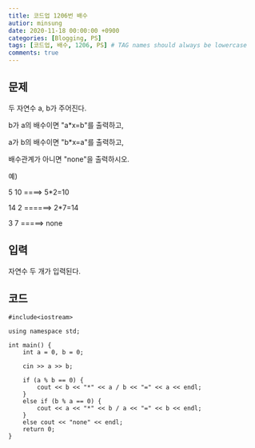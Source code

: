 ```yaml
---
title: 코드업 1206번 배수
autior: minsung
date: 2020-11-18 00:00:00 +0900
categories: [Blogging, PS]
tags: [코드업, 배수, 1206, PS] # TAG names should always be lowercase
comments: true
---
```


## 문제

두 자연수 a, b가 주어진다.

b가 a의 배수이면 "a\*x=b"를 출력하고,

a가 b의 배수이면 "b\*x=a"를 출력하고,

배수관계가 아니면 "none"을 출력하시오.

예)

5 10 ====> 5\*2=10

14 2 ======> 2\*7=14

3 7 =====> none

## 입력

자연수 두 개가 입력된다.

## 코드

```
#include<iostream>

using namespace std;

int main() {
	int a = 0, b = 0;

	cin >> a >> b;

	if (a % b == 0) {
		cout << b << "*" << a / b << "=" << a << endl;
	}
	else if (b % a == 0) {
		cout << a << "*" << b / a << "=" << b << endl;
	}
	else cout << "none" << endl;
	return 0;
}
```
